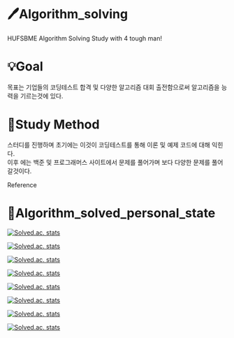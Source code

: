 # 🖊Algorithm_solving
HUFSBME Algorithm Solving Study with 4 tough man!

# 💡Goal
목표는 기업들의 코딩테스트 합격 및 다양한 알고리즘 대회 출전함으로써 알고리즘을 능력을 기르는것에 있다.

# 📕Study Method
스터디를 진행하며 초기에는 이것이 코딩테스트를 통해 이론 및 예제 코드에 대해 익힌다. <br>
이후 에는 백준 및 프로그래머스 사이트에서 문제를 풀어가며 보다 다양한 문제를 풀어갈것이다. <br>

Reference


# 📌Algorithm_solved_personal_state
 [![Solved.ac. stats](http://mazassumnida.wtf/api/mini/generate_badge?boj=cjstkek0907)](https://solved.ac/cjstkek0907)

 [![Solved.ac. stats](http://mazassumnida.wtf/api/v2/generate_badge?boj=cjstkek0907)](https://solved.ac/cjstkek0907)
 
 [![Solved.ac. stats](http://mazassumnida.wtf/api/mini/generate_badge?boj=wazs555)](https://solved.ac/wazs555)

 [![Solved.ac. stats](http://mazassumnida.wtf/api/v2/generate_badge?boj=wazs555)](https://solved.ac/wazs555)
 
 [![Solved.ac. stats](http://mazassumnida.wtf/api/mini/generate_badge?boj=programmerethan)](https://solved.ac/programmerethan)

 [![Solved.ac. stats](http://mazassumnida.wtf/api/v2/generate_badge?boj=programmerethan)](https://solved.ac/programmerethan)
 
 [![Solved.ac. stats](http://mazassumnida.wtf/api/mini/generate_badge?boj=bugpigg)](https://solved.ac/bugpigg)

 [![Solved.ac. stats](http://mazassumnida.wtf/api/v2/generate_badge?boj=bugpigg)](https://solved.ac/bugpigg)

